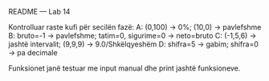 README — Lab 14

Kontrolluar raste kufi për secilën fazë:
A: (0,100) → 0%; (10,0) → pavlefshme
B: bruto=-1 → pavlefshme; tatim=0, sigurime=0 → neto=bruto
C: (-1,5,6) → jashtë intervalit; (9,9,9) → 9.0/Shkëlqyeshëm
D: shifra=5 → gabim; shifra=0 → pa decimale

Funksionet janë testuar me input manual dhe print jashtë funksioneve.
